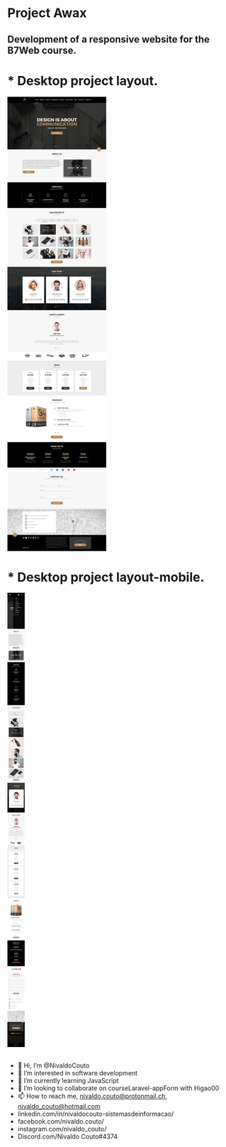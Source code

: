 # Project Awax
## Development of a responsive website for the B7Web course.
# * Desktop project layout.
![layout desktop](https://github.com/NivaldoCouto/projectAwax/blob/main/layout/LAYOUT_DESKTOP.jpg)
# * Desktop project layout-mobile.
![layout mobile](https://github.com/NivaldoCouto/projectAwax/blob/main/layout/LAYOUT_MOBILE.jpg)
##

 
- 👋 Hi, I’m @NivaldoCouto
- 👀 I’m interested in software development
- 🌱 I’m currently learning JavaScript
- 💞️ I’m looking to collaborate on courseLaravel-appForm with Higao00
- 📫 How to reach me, nivaldo.couto@protonmail.ch, nivaldo_couto@hotmail.com
- linkedin.com/in/nivaldocouto-sistemasdeinformacao/
- facebook.com/nivaldo.couto/
- instagram.com/nivaldo_couto/
- Discord.com/Nivaldo Couto#4374

<!---
NivaldoCouto/NivaldoCouto is a ✨ special ✨ repository because its `README.md` (this file) appears on your GitHub profile.
You can click the Preview link to take a look at your changes.
--->




